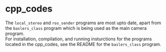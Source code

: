 # cpp_codes
The `local_stereo` and `ros_sender` programs are most upto date, apart from the `baslers_class` program which is being used as the main camera program.  
For installation, compilation, and running insturctions for the programs located in the cpp_codes, see the README for the `baslers_class` program.

